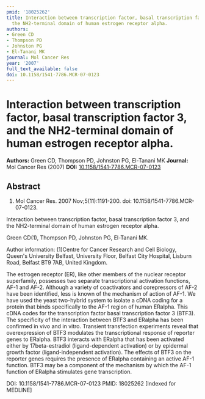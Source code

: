 ```yaml
---
pmid: '18025262'
title: Interaction between transcription factor, basal transcription factor 3, and
  the NH2-terminal domain of human estrogen receptor alpha.
authors:
- Green CD
- Thompson PD
- Johnston PG
- El-Tanani MK
journal: Mol Cancer Res
year: '2007'
full_text_available: false
doi: 10.1158/1541-7786.MCR-07-0123
---
```


# Interaction between transcription factor, basal transcription factor 3, and the NH2-terminal domain of human estrogen receptor alpha.
**Authors:** Green CD, Thompson PD, Johnston PG, El-Tanani MK
**Journal:** Mol Cancer Res (2007)
**DOI:** [10.1158/1541-7786.MCR-07-0123](https://doi.org/10.1158/1541-7786.MCR-07-0123)

## Abstract

1. Mol Cancer Res. 2007 Nov;5(11):1191-200. doi: 10.1158/1541-7786.MCR-07-0123.

Interaction between transcription factor, basal transcription factor 3, and the 
NH2-terminal domain of human estrogen receptor alpha.

Green CD(1), Thompson PD, Johnston PG, El-Tanani MK.

Author information:
(1)Centre for Cancer Research and Cell Biology, Queen's University Belfast, 
University Floor, Belfast City Hospital, Lisburn Road, Belfast BT9 7AB, United 
Kingdom.

The estrogen receptor (ER), like other members of the nuclear receptor 
superfamily, possesses two separate transcriptional activation functions, AF-1 
and AF-2. Although a variety of coactivators and corepressors of AF-2 have been 
identified, less is known of the mechanism of action of AF-1. We have used the 
yeast two-hybrid system to isolate a cDNA coding for a protein that binds 
specifically to the AF-1 region of human ERalpha. This cDNA codes for the 
transcription factor basal transcription factor 3 (BTF3). The specificity of the 
interaction between BTF3 and ERalpha has been confirmed in vivo and in vitro. 
Transient transfection experiments reveal that overexpression of BTF3 modulates 
the transcriptional response of reporter genes to ERalpha. BTF3 interacts with 
ERalpha that has been activated either by 17beta-estradiol (ligand-dependent 
activation) or by epidermal growth factor (ligand-independent activation). The 
effects of BTF3 on the reporter genes requires the presence of ERalpha 
containing an active AF-1 function. BTF3 may be a component of the mechanism by 
which the AF-1 function of ERalpha stimulates gene transcription.

DOI: 10.1158/1541-7786.MCR-07-0123
PMID: 18025262 [Indexed for MEDLINE]
